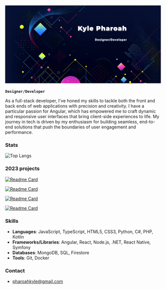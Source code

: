 [![Kyle's GitHub Banner](./assets/img.png)](https://xviovx.co.za)

**`Designer/Developer`**

As a full-stack developer, I've honed my skills to tackle both the front and back ends of web applications with precision and creativity. I have a particular passion for Angular, which has empowered me to craft dynamic and responsive user interfaces that bring client-side experiences to life. My journey in tech is driven by my enthusiasm for building seamless, end-to-end solutions that push the boundaries of user engagement and performance.

### Stats
![Top Langs](https://github-readme-stats.vercel.app/api/top-langs/?username=xviovx&hide=php&theme=dark)

### 2023 projects
[![Readme Card](https://github-readme-stats.vercel.app/api/pin/?username=xviovx&repo=Alchemists_Arsenal&theme=dark)](https://github.com/xviovx/Alchemists_Arsenal)

[![Readme Card](https://github-readme-stats.vercel.app/api/pin/?username=xviovx&repo=RoboPalette&theme=dark)](https://github.com/xviovx/RoboPalette)

[![Readme Card](https://github-readme-stats.vercel.app/api/pin/?username=xviovx&repo=Nova&theme=dark)](https://github.com/xviovx/Nova)

[![Readme Card](https://github-readme-stats.vercel.app/api/pin/?username=xviovx&repo=Lingo_Labs&theme=dark)](https://github.com/xviovx/Lingo_Labs)

### Skills
- **Languages**: JavaScript, TypeScript, HTML5, CSS3, Python, C#, PHP, Kotlin
- **Frameworks/Libraries**: Angular, React, Node.js, .NET, React Native, Symfony
- **Databases**: MongoDB, SQL, Firestore
- **Tools**: Git, Docker

### Contact
* pharoahkyle@gmail.com


<!-- [![Visits Badge](https://badges.pufler.dev/visits/xviovx/xviovx)](https://xviovx.co.za) -->
<!-- [![Twitter Badge](https://img.shields.io/badge/Twitter-Profile-informational?style=flat&logo=twitter&logoColor=white&color=1CA2F1)](https://twitter.com/BraydonCoyer)
[![LinkedIn Badge](https://img.shields.io/badge/LinkedIn-Profile-informational?style=flat&logo=linkedin&logoColor=white&color=0D76A8)](https://www.linkedin.com/in/braydon-coyer/)
[![CodePen Badge](https://img.shields.io/badge/CodePen-Profile-informational?style=flat&logo=codepen&logoColor=white&color=black)](https://codepen.io/braydoncoyer) -->

